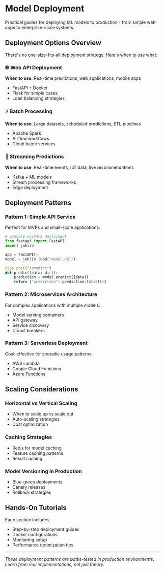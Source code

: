 # Model Deployment

Practical guides for deploying ML models to production - from simple web apps to enterprise-scale systems.

## Deployment Options Overview

There's no one-size-fits-all deployment strategy. Here's when to use what:

### 🌐 Web API Deployment
**When to use**: Real-time predictions, web applications, mobile apps
- FastAPI + Docker
- Flask for simple cases
- Load balancing strategies

### ⚡ Batch Processing
**When to use**: Large datasets, scheduled predictions, ETL pipelines
- Apache Spark
- Airflow workflows
- Cloud batch services

### 🔄 Streaming Predictions
**When to use**: Real-time events, IoT data, live recommendations
- Kafka + ML models
- Stream processing frameworks
- Edge deployment

## Deployment Patterns

### Pattern 1: Simple API Service
Perfect for MVPs and small-scale applications.

```python
# Example FastAPI deployment
from fastapi import FastAPI
import joblib

app = FastAPI()
model = joblib.load("model.pkl")

@app.post("/predict")
def predict(data: dict):
    prediction = model.predict([data])
    return {"prediction": prediction.tolist()}
```

### Pattern 2: Microservices Architecture
For complex applications with multiple models.

- Model serving containers
- API gateway
- Service discovery
- Circuit breakers

### Pattern 3: Serverless Deployment
Cost-effective for sporadic usage patterns.

- AWS Lambda
- Google Cloud Functions
- Azure Functions

## Scaling Considerations

### Horizontal vs Vertical Scaling
- When to scale up vs scale out
- Auto-scaling strategies
- Cost optimization

### Caching Strategies
- Redis for model caching
- Feature caching patterns
- Result caching

### Model Versioning in Production
- Blue-green deployments
- Canary releases
- Rollback strategies

## Hands-On Tutorials

Each section includes:
- Step-by-step deployment guides
- Docker configurations
- Monitoring setup
- Performance optimization tips

---

*These deployment patterns are battle-tested in production environments. Learn from real implementations, not just theory.*
